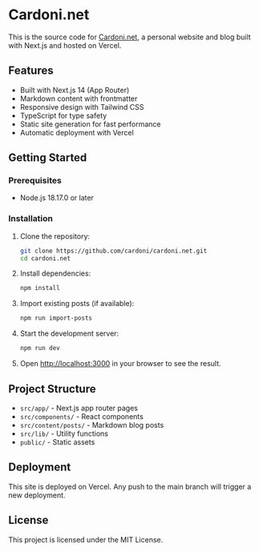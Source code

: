 # Cardoni.net

This is the source code for [Cardoni.net](https://cardoni.net), a personal website and blog built with Next.js and hosted on Vercel.

## Features

- Built with Next.js 14 (App Router)
- Markdown content with frontmatter
- Responsive design with Tailwind CSS
- TypeScript for type safety
- Static site generation for fast performance
- Automatic deployment with Vercel

## Getting Started

### Prerequisites

- Node.js 18.17.0 or later

### Installation

1. Clone the repository:
   ```bash
   git clone https://github.com/cardoni/cardoni.net.git
   cd cardoni.net
   ```

2. Install dependencies:
   ```bash
   npm install
   ```

3. Import existing posts (if available):
   ```bash
   npm run import-posts
   ```

4. Start the development server:
   ```bash
   npm run dev
   ```

5. Open [http://localhost:3000](http://localhost:3000) in your browser to see the result.

## Project Structure

- `src/app/` - Next.js app router pages
- `src/components/` - React components
- `src/content/posts/` - Markdown blog posts
- `src/lib/` - Utility functions
- `public/` - Static assets

## Deployment

This site is deployed on Vercel. Any push to the main branch will trigger a new deployment.

## License

This project is licensed under the MIT License.
